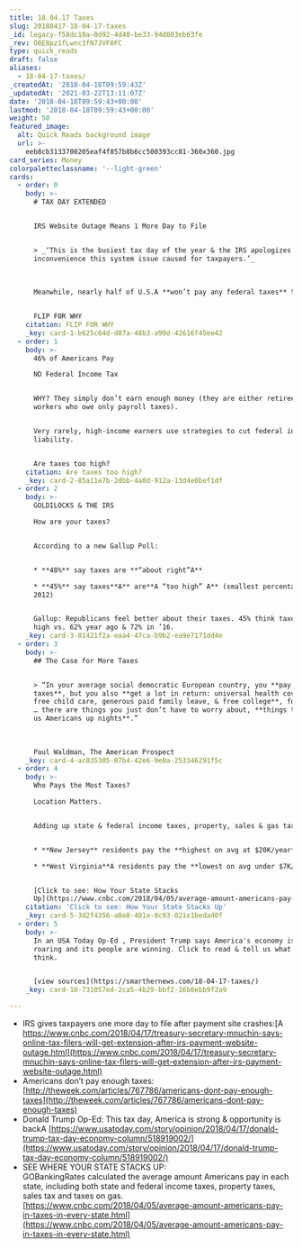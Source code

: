 ```yaml
---
title: 18.04.17 Taxes
slug: 20180417-18-04-17-taxes
_id: legacy-f58dc10a-0d92-4d40-be33-94d803eb63fe
_rev: O8E8pz1fLwnc3fN7JVF0FC
type: quick_reads
draft: false
aliases:
  - 18-04-17-taxes/
_createdAt: '2018-04-18T09:59:43Z'
_updatedAt: '2021-03-22T13:11:07Z'
date: '2018-04-18T09:59:43+00:00'
lastmod: '2018-04-18T09:59:43+00:00'
weight: 50
featured_image:
  alt: Quick Reads background image
  url: >-
    eeb8cb3133700205eaf4f857b8b6cc500393cc81-360x360.jpg
card_series: Money
colorpaletteclassname: '--light-green'
cards:
  - order: 0
    body: >-
      # TAX DAY EXTENDED


      IRS Website Outage Means 1 More Day to File


      > _‘This is the busiest tax day of the year & the IRS apologizes for the
      inconvenience this system issue caused for taxpayers.’_  
        
        
        
      Meanwhile, nearly half of U.S.A **won’t pay any federal taxes** this year.


      FLIP FOR WHY
    citation: FLIP FOR WHY
    _key: card-1-b625c64d-d87a-48b3-a99d-42616f45ee42
  - order: 1
    body: >-
      46% of Americans Pay  

      NO Federal Income Tax


      WHY? They simply don’t earn enough money (they are either retirees or
      workers who owe only payroll taxes).


      Very rarely, high-income earners use strategies to cut federal income tax
      liability.


      Are taxes too high?
    citation: Are taxes too high?
    _key: card-2-85a11e7b-2dbb-4a0d-912a-13d4e0bef1df
  - order: 2
    body: >-
      GOLDILOCKS & THE IRS  

      How are your taxes?


      According to a new Gallup Poll:


      * **48%** say taxes are **“about right”A**

      * **45%** say taxes**A** are**A “too high” A** (smallest percentage since
      2012)


      Gallup: Republicans feel better about their taxes. 45% think taxes are too
      high vs. 62% year ago & 72% in ’16.
    _key: card-3-81421f2a-eaa4-47ca-b9b2-ea9e7171dd4e
  - order: 3
    body: >-
      ## The Case for More Taxes


      > “In your average social democratic European country, you **pay more
      taxes**, but you also **get a lot in return: universal health coverage,
      free child care, generous paid family leave, & free college**, for example
      … there are things you just don’t have to worry about, **things that keep
      us Americans up nights**.”  
        
        
        
      Paul Waldman, The American Prospect
    _key: card-4-ac035305-07b4-42e6-9e0a-253346291f5c
  - order: 4
    body: >-
      Who Pays the Most Taxes?  

      Location Matters.


      Adding up state & federal income taxes, property, sales & gas taxes…


      * **New Jersey** residents pay the **highest on avg at $20K/year**

      * **West Virginia**A residents pay the **lowest on avg under $7K/year**


      [Click to see: How Your State Stacks
      Up](https://www.cnbc.com/2018/04/05/average-amount-americans-pay-in-taxes-in-every-state.html)
    citation: 'Click to see: How Your State Stacks Up'
    _key: card-5-3d2f4356-a8e8-401e-8c93-021e1bedad0f
  - order: 5
    body: >-
      In an USA Today Op-Ed , President Trump says America's economy is back and
      roaring and its people are winning. Click to read & tell us what you
      think.


      [view sources](https://smarthernews.com/18-04-17-taxes/)
    _key: card-10-731057ed-2ca5-4b29-bbf2-16b0ebb9f2a9

---
```

* IRS gives taxpayers one more day to file after payment site crashes:[A https://www.cnbc.com/2018/04/17/treasury-secretary-mnuchin-says-online-tax-filers-will-get-extension-after-irs-payment-website-outage.html](https://www.cnbc.com/2018/04/17/treasury-secretary-mnuchin-says-online-tax-filers-will-get-extension-after-irs-payment-website-outage.html)
* Americans don’t pay enough taxes: [http://theweek.com/articles/767786/americans-dont-pay-enough-taxes](http://theweek.com/articles/767786/americans-dont-pay-enough-taxes)
* Donald Trump Op-Ed: This tax day, America is strong & opportunity is backA [https://www.usatoday.com/story/opinion/2018/04/17/donald-trump-tax-day-economy-column/518919002/](https://www.usatoday.com/story/opinion/2018/04/17/donald-trump-tax-day-economy-column/518919002/)
* SEE WHERE YOUR STATE STACKS UP:  
GOBankingRates calculated the average amount Americans pay in each state, including both state and federal income taxes, property taxes, sales tax and taxes on gas.  
[https://www.cnbc.com/2018/04/05/average-amount-americans-pay-in-taxes-in-every-state.html](https://www.cnbc.com/2018/04/05/average-amount-americans-pay-in-taxes-in-every-state.html)